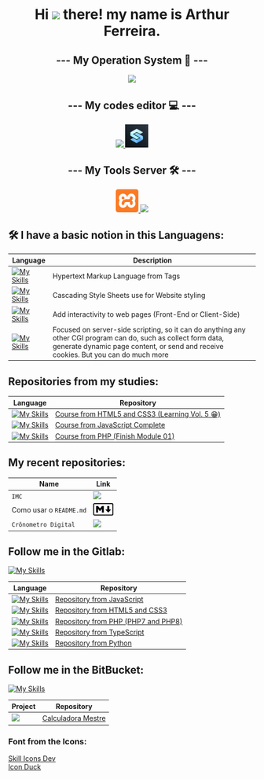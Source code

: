 <h1 align="center">Hi <img src="https://raw.githubusercontent.com/kaueMarques/kaueMarques/master/hi.gif" height="30px"> there! my name is <strong>Arthur Ferreira</strong>.</h1>

<h2 align="center">--- My Operation System 🔧 ---</h2>
<p align="center">
  <a her="https://skillicons.dev">
    <img src="https://skillicons.dev/icons?i=windows" />
  </a>
</p>

<h2 align="center">--- My codes editor 💻 ---</h2>
<p align="center">
  <a href="https://skillicons.dev">
    <img src="https://skillicons.dev/icons?i=vscode,pycharm,mysql" />
  </a>
  <a href="https://spck.io/">
    <img src="icons/spck-code-editor-icon.png" heigth="47px" width="47px" />
  </a>
</p>

<h2 align="center">--- My Tools Server 🛠 ---</h2>
<p align="center">
  <a href="https://iconduck.com/icons/95096/xampp">
    <img src="icons/xampp.svg" height="47px" />
  </a>
  <a href="https://skillicons.dev">
    <img src="https://skillicons.dev/icons?i=nodejs" />
  </a>
</p>

## 🛠 I have a basic notion in this Languagens:
| Language | Description |
|------------|-----------|
| [![My Skills](https://skillicons.dev/icons?i=html)](https://skillicons.dev) | Hypertext Markup Language from Tags |
| [![My Skills](https://skillicons.dev/icons?i=css)](https://skillicons.dev) | Cascading Style Sheets use for Website styling |
| [![My Skills](https://skillicons.dev/icons?i=js)](https://skillicons.dev) | Add interactivity to web pages (Front-End or Client-Side) |
| [![My Skills](https://skillicons.dev/icons?i=php)](https://skillicons.dev) | Focused on server-side scripting, so it can do anything any other CGI program can do, such as collect form data, generate dynamic page content, or send and receive cookies. But you can do much more |

## Repositories from my studies:
| Language | Repository |
|------------|-----------|
| [![My Skills](https://skillicons.dev/icons?i=html,css)](https://skillicons.dev) | [Course from HTML5 and CSS3 (Learning Vol. 5 😁)](https://github.com/arthurferreira-dev/HTML---CSS) |
| [![My Skills](https://skillicons.dev/icons?i=js)](https://skillicons.dev) | [Course from JavaScript Complete](https://github.com/arthurferreira-dev/Javascript) |
| [![My Skills](https://skillicons.dev/icons?i=php)](https://skillicons.dev) | [Course from PHP (Finish Module 01)](https://github.com/arthurferreira-dev/PHP-Moderno) |

## My recent repositories:
| Name | Link |
| ---- | ---- |
| ``IMC`` | <a href="https://github.com/arthurferreira-dev/Indice-de-Massa-Corporal-IMC" align="center"><img src="https://external-content.duckduckgo.com/iu/?u=https%3A%2F%2Fupload.wikimedia.org%2Fwikipedia%2Fcommons%2F6%2F6a%2FJavaScript-logo.png&f=1&nofb=1&ipt=baf76d4b80e456aad02bd8dafba5651d0ec5fb2497189e113ea0bcb54f011a3a" height="30"></a>
| Como usar o ``README.md`` | <a href="https://github.com/arthurferreira-dev/Como-usar-o-README.md"><img src="icons/5883-markdown.svg" height="25"></a> |
| ``Crônometro Digital`` | <a href="https://github.com/arthurferreira-dev/Cronometro-Digital"><img src="https://external-content.duckduckgo.com/iu/?u=https%3A%2F%2Fa-static.mlcdn.com.br%2F1500x1500%2Fcronometro-de-mao-digital-esportivo-com-bussola-monaliza%2Fcomercialize%2F9603569166%2Fd71bd631cc0be55c8fe43d0faa55eb1b.jpg&f=1&nofb=1&ipt=fa5558f486cd02bc388fa98ad1c951497b77c63a54efefea4d2fd86d33ec44f0" height="50"></a> |

## Follow me in the Gitlab:
[![My Skills](https://skillicons.dev/icons?i=gitlab)](https://skillicons.dev)

| Language | Repository |
|------------|-----------|
| [![My Skills](https://skillicons.dev/icons?i=js)](https://skillicons.dev) | [Repository from JavaScript](https://gitlab.com/arthurferreira-dev/Javascript) |
| [![My Skills](https://skillicons.dev/icons?i=html,css)](https://skillicons.dev) |[Repository from HTML5 and CSS3](https://gitlab.com/arthurferreira-dev/HTML-CSS) |
| [![My Skills](https://skillicons.dev/icons?i=php)](https://skillicons.dev) | [Repository from PHP (PHP7 and PHP8)](https://gitlab.com/arthurferreira-dev/PHP-Moderno) |
| [![My Skills](https://skillicons.dev/icons?i=ts)](https://skillicons.dev) | [Repository from TypeScript](https://gitlab.com/arthurferreira-dev/TypeScript) |
| [![My Skills](https://skillicons.dev/icons?i=py)](https://skillicons.dev) | [Repository from Python](https://gitlab.com/arthurferreira-dev/Python) |

## Follow me in the BitBucket:
[![My Skills](https://skillicons.dev/icons?i=bitbucket)](https://skillicons.dev)

| Project | Repository |
|------------|-----------|
| <img src="https://skillicons.dev/icons?i=js" /> | [Calculadora Mestre](https://bitbucket.org/arthurferreira-dev/calculadora-mestre/src/main/) |

### Font from the Icons:
<a href="https://skillicons.dev" target="_blank">Skill Icons Dev</a>
<br>
<a href="https://iconduck.com" target="_blank">Icon Duck</a>